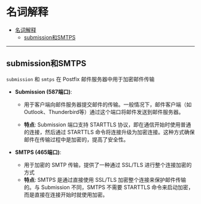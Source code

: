 # 名词解释

- [名词解释](#名词解释)
  - [submission和SMTPS](#submission和smtps)

---

## submission和SMTPS

`submission` 和 `smtps` 在 Postfix 邮件服务器中用于加密邮件传输

- **Submission (587端口)**:

  - 用于客户端向邮件服务器提交邮件的传输。一般情况下，邮件客户端（如Outlook、Thunderbird等）通过这个端口将邮件发送到邮件服务器。

  - **特点**: Submission 端口支持 STARTTLS 协议，即在通信开始时使用普通的连接，然后通过 STARTTLS 命令将连接升级为加密连接。这种方式确保邮件在传输过程中是加密的，提高了安全性。

- **SMTPS (465端口)**:

  - 用于加密的 SMTP 传输，提供了一种通过 SSL/TLS 进行整个连接加密的方式
  - **特点**: SMTPS 是通过直接使用 SSL/TLS 加密整个连接来保护邮件传输的。与 Submission 不同，SMTPS 不需要 STARTTLS 命令来启动加密，而是直接在连接开始时就使用加密。